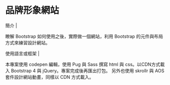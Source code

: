 # 品牌形象網站

簡介 |

  瞭解 Bootstrap 如何使用之後，實際做一個網站，利用 Bootstrap 的元件與布局方式來練習設計網站。
  
使用語言或框架 |

  本專案使用 codepen 編輯，使用 Pug 與 Sass 撰寫 html 與 css。以CDN方式載入 Bootstrap 4 與 jQuery。專案完成後再匯出打包。
  另外也使用 skrollr 與 AOS 套件設計網站動畫，同樣以 CDN 方式載入。
  
 


